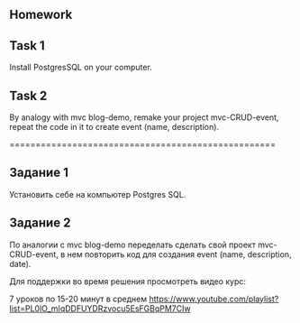 ##  Homework

## Task 1
Install PostgresSQL on your computer.

## Task 2
By analogy with mvc blog-demo, remake your project mvc-CRUD-event,
repeat the code in it to create event (name, description).

===================================================

## Задание 1 
Установить себе на компьютер Postgres SQL.

## Задание 2
По аналогии с mvc blog-demo переделать сделать свой проект mvc-CRUD-event,
в нем повторить код для создания event (name, description, date).

Для поддержки во время решения просмотреть видео курс:

7 уроков по 15-20 минут в среднем
https://www.youtube.com/playlist?list=PL0lO_mIqDDFUYDRzvocu5EsFGBqPM7CIw 
